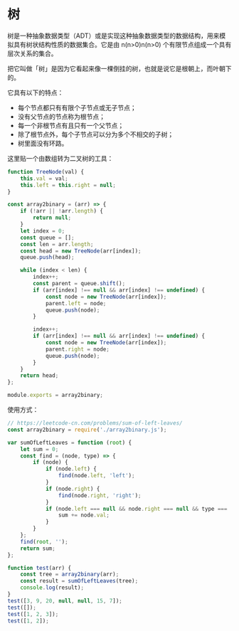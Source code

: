 # 树

树是一种抽象数据类型（ADT）或是实现这种抽象数据类型的数据结构，用来模拟具有树状结构性质的数据集合。它是由 n(n>0)n(n>0) 个有限节点组成一个具有层次关系的集合。

把它叫做「树」是因为它看起来像一棵倒挂的树，也就是说它是根朝上，而叶朝下的。

它具有以下的特点：

-   每个节点都只有有限个子节点或无子节点；
-   没有父节点的节点称为根节点；
-   每一个非根节点有且只有一个父节点；
-   除了根节点外，每个子节点可以分为多个不相交的子树；
-   树里面没有环路。

这里贴一个由数组转为二叉树的工具：

```javascript
function TreeNode(val) {
    this.val = val;
    this.left = this.right = null;
}

const array2binary = (arr) => {
    if (!arr || !arr.length) {
        return null;
    }
    let index = 0;
    const queue = [];
    const len = arr.length;
    const head = new TreeNode(arr[index]);
    queue.push(head);

    while (index < len) {
        index++;
        const parent = queue.shift();
        if (arr[index] !== null && arr[index] !== undefined) {
            const node = new TreeNode(arr[index]);
            parent.left = node;
            queue.push(node);
        }

        index++;
        if (arr[index] !== null && arr[index] !== undefined) {
            const node = new TreeNode(arr[index]);
            parent.right = node;
            queue.push(node);
        }
    }
    return head;
};

module.exports = array2binary;
```

使用方式：

```javascript
// https://leetcode-cn.com/problems/sum-of-left-leaves/
const array2binary = require('./array2binary.js');

var sumOfLeftLeaves = function (root) {
    let sum = 0;
    const find = (node, type) => {
        if (node) {
            if (node.left) {
                find(node.left, 'left');
            }
            if (node.right) {
                find(node.right, 'right');
            }
            if (node.left === null && node.right === null && type === 'left') {
                sum += node.val;
            }
        }
    };
    find(root, '');
    return sum;
};

function test(arr) {
    const tree = array2binary(arr);
    const result = sumOfLeftLeaves(tree);
    console.log(result);
}
test([3, 9, 20, null, null, 15, 7]);
test([]);
test([1, 2, 3]);
test([1, 2]);
```
